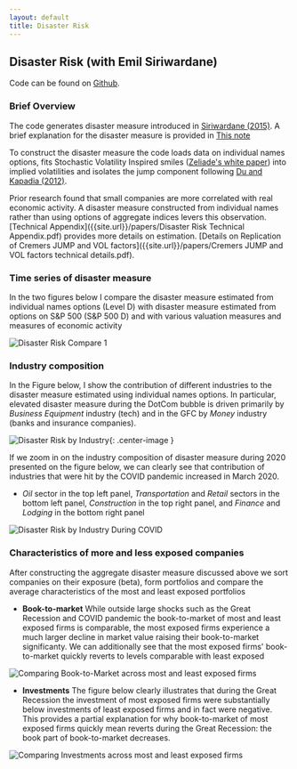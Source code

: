 ```yaml
---
layout: default
title: Disaster Risk
---
```


## Disaster Risk (with Emil Siriwardane)

Code can be found on [Github](https://github.com/rsigalov/disaster-risk-revision).

### Brief Overview

The code generates disaster measure introduced in [Siriwardane (2015)](https://www.hbs.edu/faculty/Publication%20Files/16-061_797fe134-9faa-4a5f-be41-1f1e5bebddcb.pdf). A brief explanation for the disaster measure is provided in [This note]({{site.url}}/papers/VIV.pdf)

To construct the disaster measure
the code loads data on individual names options, fits Stochastic Volatility
Inspired smiles ([Zeliade's white paper](https://zeliade.com/wp-content/uploads/whitepapers/zwp-0005-SVICalibration.pdf))
into implied volatilities and isolates the jump component following
[Du and Kapadia (2012)](https://people.umass.edu/nkapadia/docs/Du_Kapadia_August2012.pdf).

Prior research found that small companies are more correlated with real economic
activity. A disaster measure constructed from individual names rather than using
options of aggregate indices levers this observation.
[Technical Appendix]({{site.url}}/papers/Disaster Risk Technical Appendix.pdf)
provides more details on estimation. [Details on Replication of Cremers JUMP and VOL factors]({{site.url}}/papers/Cremers JUMP and VOL factors technical details.pdf).


### Time series of disaster measure

In the two figures below I compare the disaster measure estimated from
individual names options (Level D) with disaster measure estimated from
options on S&P 500 (S&P 500 D) and with various valuation measures and
measures of economic activity

![Disaster Risk Compare 1]({{site.url}}/assets/images/compare_D_to_fin_market_indicators_1.png)
<!-- ![Disaster Risk Compare 2]({{site.url}}/assets/images/compare_D_to_fin_market_indicators_2.png) -->


### Industry composition

In the Figure below, I show the contribution of different industries to the
disaster measure estimated using individual names options. In
particular, elevated disaster measure during the DotCom bubble is driven
primarily by *Business Equipment* industry (tech) and in the GFC by *Money*
industry (banks and insurance companies).

![Disaster Risk by Industry]({{site.url}}/assets/images/disaster_risk_industry.png){: .center-image }

If we zoom in on the industry composition of disaster measure during 2020 presented
on the figure below, we can clearly see that contribution of industries that were 
hit by the COVID pandemic increased in March 2020. 

* *Oil* sector in the top left panel, *Transportation* and *Retail* sectors in the bottom
left panel, *Construction* in the top right panel, and *Finance* and *Lodging* in the bottom
right panel

![Disaster Risk by Industry During COVID]({{site.url}}/assets/images/industry_composition_covid.png)

### Characteristics of more and less exposed companies

After constructing the aggregate disaster measure discussed above we sort companies on
their exposure (beta), form portfolios and compare the average characteristics of the 
most and least exposed portfolios

* **Book-to-market** While outside large shocks such as the Great Recession and COVID pandemic
the book-to-market of most and least exposed firms is comparable, the most exposed firms
experience a much larger decline in market value raising their book-to-market significanty.
We can additionally see that the most exposed firms' book-to-market quickly reverts to levels
comparable with least exposed

![Comparing Book-to-Market across most and least exposed firms]({{site.url}}/assets/images/port_characteristics_bm_beta_equity_jtix.png)

* **Investments** The figure below clearly illustrates that during the Great Recession
the investment of most exposed firms were substantially below investments of least
exposed firms and in fact were negative. This provides a partial explanation for why
book-to-market of most exposed firms quickly mean reverts during the Great Recession:
the book part of book-to-market decreases.

![Comparing Investments across most and least exposed firms]({{site.url}}/assets/images/port_characteristics_at_growth_beta_equity_jtix.png)










